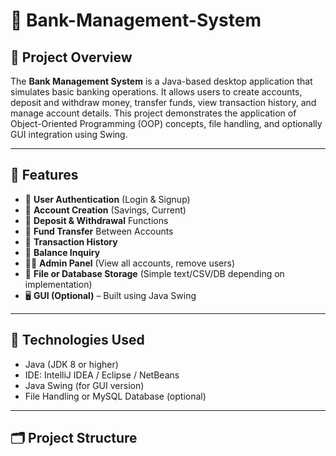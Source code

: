 # 🏦 Bank-Management-System

## 📌 Project Overview
The **Bank Management System** is a Java-based desktop application that simulates basic banking operations. It allows users to create accounts, deposit and withdraw money, transfer funds, view transaction history, and manage account details. This project demonstrates the application of Object-Oriented Programming (OOP) concepts, file handling, and optionally GUI integration using Swing.

---

## 🎯 Features
- 🔐 **User Authentication** (Login & Signup)
- 🏦 **Account Creation** (Savings, Current)
- 💸 **Deposit & Withdrawal** Functions
- 🔁 **Fund Transfer** Between Accounts
- 📄 **Transaction History**
- 🧾 **Balance Inquiry**
- 🧑‍💼 **Admin Panel** (View all accounts, remove users)
- 💽 **File or Database Storage** (Simple text/CSV/DB depending on implementation)
- 🖥️ **GUI (Optional)** – Built using Java Swing

---

## 🔧 Technologies Used
- Java (JDK 8 or higher)
- IDE: IntelliJ IDEA / Eclipse / NetBeans
- Java Swing (for GUI version)
- File Handling or MySQL Database (optional)

---

## 🗂️ Project Structure

